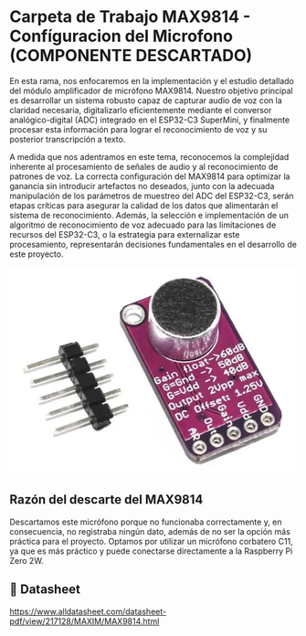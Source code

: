 # Carpeta de Trabajo MAX9814 - Confíguracion del Microfono (COMPONENTE DESCARTADO)

En esta rama, nos enfocaremos en la implementación y el estudio detallado del módulo amplificador de micrófono MAX9814. Nuestro objetivo principal es desarrollar un sistema robusto capaz de capturar audio de voz con la claridad necesaria, digitalizarlo eficientemente mediante el conversor analógico-digital (ADC) integrado en el ESP32-C3 SuperMini, y finalmente procesar esta información para lograr el reconocimiento de voz y su posterior transcripción a texto.

A medida que nos adentramos en este tema, reconocemos la complejidad inherente al procesamiento de señales de audio y al reconocimiento de patrones de voz. La correcta configuración del MAX9814 para optimizar la ganancia sin introducir artefactos no deseados, junto con la adecuada manipulación de los parámetros de muestreo del ADC del ESP32-C3, serán etapas críticas para asegurar la calidad de los datos que alimentarán el sistema de reconocimiento. Además, la selección e implementación de un algoritmo de reconocimiento de voz adecuado para las limitaciones de recursos del ESP32-C3, o la estrategia para externalizar este procesamiento, representarán decisiones fundamentales en el desarrollo de este proyecto.

![](MAX9814.webp)

## Razón del descarte del MAX9814

Descartamos este micrófono porque no funcionaba correctamente y, en consecuencia, no registraba ningún dato, además de no ser la opción más práctica para el proyecto. Optamos por utilizar un micrófono corbatero C11, ya que es más práctico y puede conectarse directamente a la Raspberry Pi Zero 2W.

## 🔗 Datasheet
https://www.alldatasheet.com/datasheet-pdf/view/217128/MAXIM/MAX9814.html